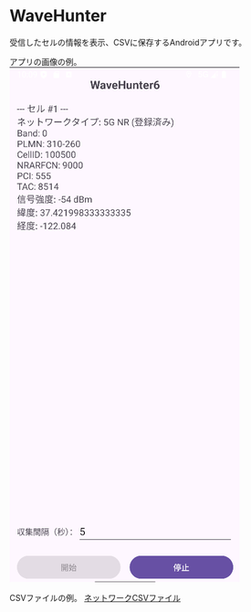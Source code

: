 # WaveHunter

受信したセルの情報を表示、CSVに保存するAndroidアプリです。

アプリの画像の例。
![アプリの画像](img/img.png)

CSVファイルの例。
[ネットワークCSVファイル](img/network_info_20250507.csv)

